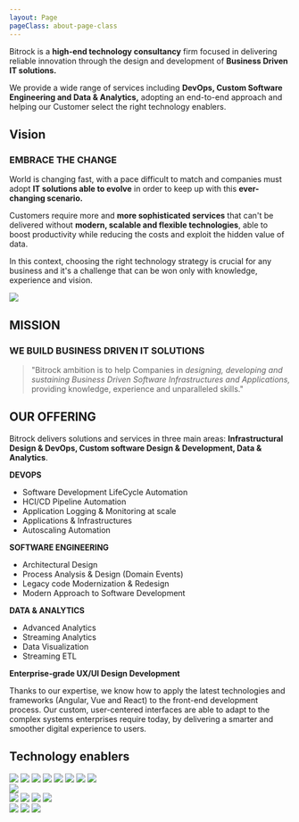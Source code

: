 ```yaml
---
layout: Page
pageClass: about-page-class
---
```


<div class="introduction">

<div class="introduction__text">

Bitrock is a **high-end technology consultancy** firm focused in delivering reliable innovation through the design and development of **Business Driven IT solutions.** 

We provide a wide range of services including **DevOps, Custom Software Engineering and Data & Analytics,** adopting an end-to-end approach and helping our Customer select the right technology enablers.

</div>

</div>

<div class="vision">

<div class="vision__text">

<h2>Vision</h2>
<h3>EMBRACE THE CHANGE</h3>

World is changing fast, with a pace difficult to match and companies must adopt **IT solutions able to evolve** in order to keep up with this **ever-changing scenario.**

Customers require more and **more sophisticated services** that can't be delivered without **modern, scalable and flexible technologies**, able to boost productivity while reducing the costs and exploit the hidden value of data.

In this context, choosing the right technology strategy is crucial for any business and it's a challenge that can be won only with knowledge, experience and vision.

</div>

<img src="/img/binoculars.png">

</div>

<section class="mission">

<h2>MISSION</h2>
<h3>WE BUILD BUSINESS DRIVEN IT SOLUTIONS</h3>

<blockquote>

"Bitrock ambition is to help Companies in <em>designing, developing and sustaining Business Driven Software Infrastructures and Applications,</em> providing knowledge, experience and unparalleled skills."

</blockquote>

</section>

<section class="offering">

<div class="offering__text">

<h2>OUR OFFERING</h2>

Bitrock delivers solutions and services in three main areas: **Infrastructural Design & DevOps, Custom software Design & Development, Data & Analytics**.

</div>

<div class="offering__list">

<div class="offering__item">

**DEVOPS**
<ul>
    <li>Software Development LifeCycle Automation</li>
    <li>HCI/CD Pipeline Automation</li>
    <li>Application Logging & Monitoring at scale</li>
    <li>Applications & Infrastructures</li>
    <li>Autoscaling Automation</li>
</ul>

</div>

<div class="offering__item">

**SOFTWARE ENGINEERING**
<ul>
    <li>Architectural Design</li>
    <li>Process Analysis & Design (Domain Events)</li>
    <li>Legacy code Modernization & Redesign</li>
    <li>Modern Approach to Software Development</li>
</ul>

</div>

<div class="offering__item">

**DATA & ANALYTICS**
<ul>
    <li>Advanced Analytics</li>
    <li>Streaming Analytics</li>
    <li>Data Visualization</li>
    <li>Streaming ETL</li>
</ul>

</div>

</div>

<div class="offering__list">

<div class="offering__item">

**Enterprise-grade UX/UI Design Development**

Thanks to our expertise, we know how to apply the latest technologies and frameworks (Angular, Vue and React) to the front-end development process. Our custom, user-centered interfaces are able to adapt to the complex systems enterprises require today, by delivering a smarter and smoother digital experience to users.

</div>

</div>

</section>

<div class="technology-drivers">

<h2>Technology enablers</h2>

<div class="technology-drivers__images">

<img src="/img/cloud.png">
<img src="/img/lightbend.png">
<img src="/img/confluent.png">
<img src="/img/radicalbit.png">
<img src="/img/kafka.png">
<img src="/img/java.png">
<img src="/img/scala.png">
<img src="/img/flink.png">

</div>

<div class="hashicorp__images">

<div class="hashicorp__main">

<img src="/img/HashiCorp.png">

</div>

<div class="hashicorp__body">

<img src="/img/HashiCorp__Consul.png">
<img src="/img/HashiCorp__Nomad.png">
<img src="/img/HashiCorp__Terraform.png">
<img src="/img/HashiCorp__Vault.png">

</div>

</div>

<div class="frontend__images">

<img src="/img/react.png">
<img src="/img/vue.png">
<img src="/img/angular.png">

</div>

</div>


